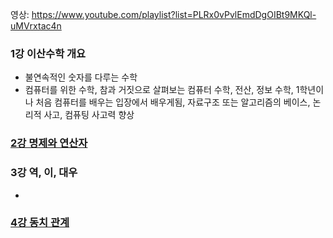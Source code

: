 영상: https://www.youtube.com/playlist?list=PLRx0vPvlEmdDgOIBt9MKQl-uMVrxtac4n

### 1강 이산수학 개요
- 불연속적인 숫자를 다루는 수학
- 컴퓨터를 위한 수학, 참과 거짓으로 살펴보는 컴퓨터 수학, 전산, 정보 수학, 1학년이나 처음 컴퓨터를 배우는 입장에서 배우게됨, 자료구조 또는  알고리즘의 베이스, 논리적 사고, 컴퓨팅 사고력 향상

### [2강 명제와 연산자](이산-수학/이산수학-기초/명제와-연산자.md)
 
### 3강 역, 이, 대우
- 

### [4강 동치 관계](이산-수학/이산수학-기초/동치-관계.md)
